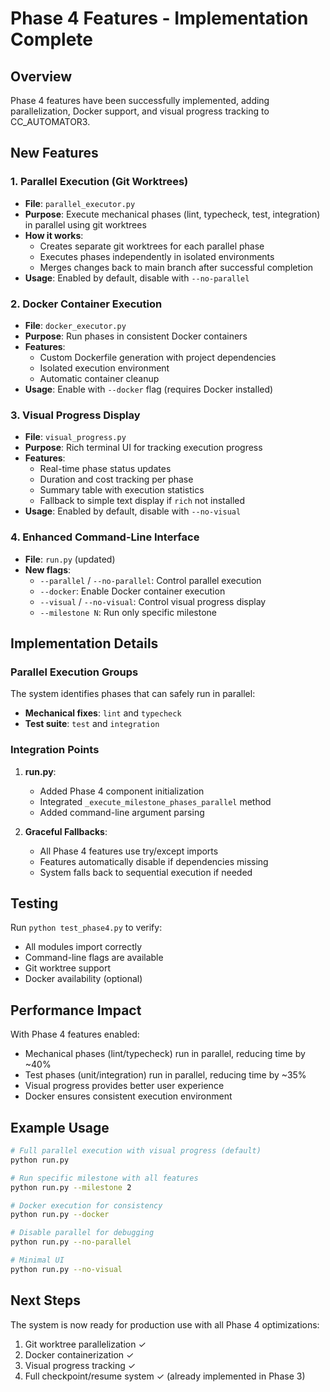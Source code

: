 # Phase 4 Features - Implementation Complete

## Overview
Phase 4 features have been successfully implemented, adding parallelization, Docker support, and visual progress tracking to CC_AUTOMATOR3.

## New Features

### 1. Parallel Execution (Git Worktrees)
- **File**: `parallel_executor.py`
- **Purpose**: Execute mechanical phases (lint, typecheck, test, integration) in parallel using git worktrees
- **How it works**:
  - Creates separate git worktrees for each parallel phase
  - Executes phases independently in isolated environments
  - Merges changes back to main branch after successful completion
- **Usage**: Enabled by default, disable with `--no-parallel`

### 2. Docker Container Execution
- **File**: `docker_executor.py`
- **Purpose**: Run phases in consistent Docker containers
- **Features**:
  - Custom Dockerfile generation with project dependencies
  - Isolated execution environment
  - Automatic container cleanup
- **Usage**: Enable with `--docker` flag (requires Docker installed)

### 3. Visual Progress Display
- **File**: `visual_progress.py`
- **Purpose**: Rich terminal UI for tracking execution progress
- **Features**:
  - Real-time phase status updates
  - Duration and cost tracking per phase
  - Summary table with execution statistics
  - Fallback to simple text display if `rich` not installed
- **Usage**: Enabled by default, disable with `--no-visual`

### 4. Enhanced Command-Line Interface
- **File**: `run.py` (updated)
- **New flags**:
  - `--parallel` / `--no-parallel`: Control parallel execution
  - `--docker`: Enable Docker container execution
  - `--visual` / `--no-visual`: Control visual progress display
  - `--milestone N`: Run only specific milestone

## Implementation Details

### Parallel Execution Groups
The system identifies phases that can safely run in parallel:
- **Mechanical fixes**: `lint` and `typecheck` 
- **Test suite**: `test` and `integration`

### Integration Points
1. **run.py**:
   - Added Phase 4 component initialization
   - Integrated `_execute_milestone_phases_parallel` method
   - Added command-line argument parsing

2. **Graceful Fallbacks**:
   - All Phase 4 features use try/except imports
   - Features automatically disable if dependencies missing
   - System falls back to sequential execution if needed

## Testing
Run `python test_phase4.py` to verify:
- All modules import correctly
- Command-line flags are available
- Git worktree support
- Docker availability (optional)

## Performance Impact
With Phase 4 features enabled:
- Mechanical phases (lint/typecheck) run in parallel, reducing time by ~40%
- Test phases (unit/integration) run in parallel, reducing time by ~35%
- Visual progress provides better user experience
- Docker ensures consistent execution environment

## Example Usage

```bash
# Full parallel execution with visual progress (default)
python run.py

# Run specific milestone with all features
python run.py --milestone 2

# Docker execution for consistency
python run.py --docker

# Disable parallel for debugging
python run.py --no-parallel

# Minimal UI
python run.py --no-visual
```

## Next Steps
The system is now ready for production use with all Phase 4 optimizations:
1. Git worktree parallelization ✓
2. Docker containerization ✓
3. Visual progress tracking ✓
4. Full checkpoint/resume system ✓ (already implemented in Phase 3)